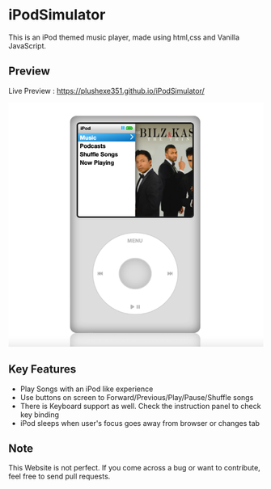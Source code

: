 # iPodSimulator

This is an iPod themed music player, made using html,css and Vanilla JavaScript.

## Preview

Live Preview : https://plushexe351.github.io/iPodSimulator/

![Preview Image](preview/previewimg.png)

## Key Features

- Play Songs with an iPod like experience
- Use buttons on screen to Forward/Previous/Play/Pause/Shuffle songs
- There is Keyboard support as well. Check the instruction panel to check key binding
- iPod sleeps when user's focus goes away from browser or changes tab

## Note

This Website is not perfect. If you come across a bug or want to contribute, feel free to send pull requests.
